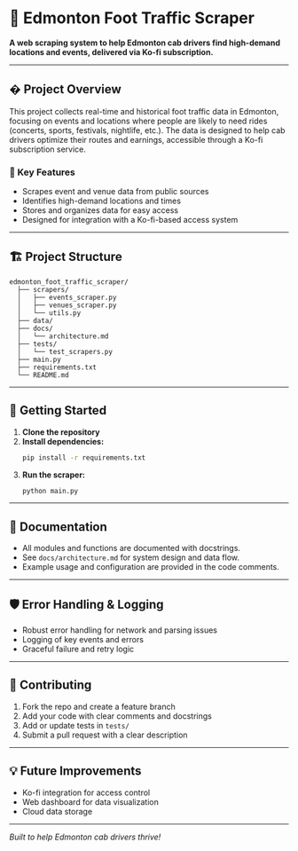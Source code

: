 
# 🚕 Edmonton Foot Traffic Scraper

**A web scraping system to help Edmonton cab drivers find high-demand locations and events, delivered via Ko-fi subscription.**

---

## � Project Overview

This project collects real-time and historical foot traffic data in Edmonton, focusing on events and locations where people are likely to need rides (concerts, sports, festivals, nightlife, etc.). The data is designed to help cab drivers optimize their routes and earnings, accessible through a Ko-fi subscription service.   

<!-- I do want to add in after this that we are going to be adding in to the best of our ability adults sporting leagues times like baseball and stuff is big for needing cabs things like piano, recitals and dance recitals concerts at schools where you know grandparents would be in attendance retirement home Pickleball leagues where they have to leave the retirement home perhaps you know maybe maybe they are Cabining so getting in contact with event coordinators for alternative outlet so this isn't your typical scrape. We're going to look deeper than most people have really ever thought to go as well. There's a lot of times where there's concerts and things that are happening at halls that you may not necessarily know about yeah so try and keep that in mind will add that in as well will try to utilize Claude for language analysis and stuff with Twitter API we could probably pay attention to Reddit as well and I have access to like an underground like electronic. I got a few different underground, electronic Facebook groups that I have access to like messages and stuff so yeah.. I just thought of this too. There's so much construction in Edmonton. It's disrupting a lot of bus traffic right now so maybe pay attention to that and then somehow we'll see if we can't get information on these areas. There was mentioned. I think GPT might've said something about there does exist a company who does have and gives out, but it's difficult to come by bone mapping data but they don't just give it away, but I'm cute-->

### 🎯 Key Features

- Scrapes event and venue data from public sources
- Identifies high-demand locations and times
- Stores and organizes data for easy access
- Designed for integration with a Ko-fi-based access system


---

## 🏗️ Project Structure

```
edmonton_foot_traffic_scraper/
  ├── scrapers/
  │   ├── events_scraper.py
  │   ├── venues_scraper.py
  │   └── utils.py
  ├── data/
  ├── docs/
  │   └── architecture.md
  ├── tests/
  │   └── test_scrapers.py
  ├── main.py
  ├── requirements.txt
  └── README.md
```

---

## 🚀 Getting Started

1. **Clone the repository**
2. **Install dependencies:**
	```bash
	pip install -r requirements.txt
	```
3. **Run the scraper:**
	```bash
	python main.py
	```

---

## 📝 Documentation

- All modules and functions are documented with docstrings.
- See `docs/architecture.md` for system design and data flow.
- Example usage and configuration are provided in the code comments.

---

## 🛡️ Error Handling & Logging

- Robust error handling for network and parsing issues
- Logging of key events and errors
- Graceful failure and retry logic

---

## 🤝 Contributing

1. Fork the repo and create a feature branch
2. Add your code with clear comments and docstrings
3. Add or update tests in `tests/`
4. Submit a pull request with a clear description

---

## 💡 Future Improvements

- Ko-fi integration for access control
- Web dashboard for data visualization
- Cloud data storage

---

*Built to help Edmonton cab drivers thrive!*
